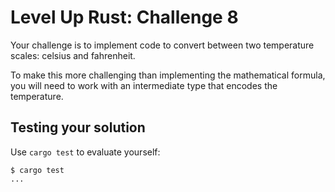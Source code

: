 # Level Up Rust: Challenge 8

Your challenge is to implement code to convert between two temperature 
scales: celsius and fahrenheit. 

To make this more challenging than implementing the mathematical formula,
you will need to work with an intermediate type that encodes the temperature.

## Testing your solution

Use `cargo test` to evaluate yourself:

```console
$ cargo test
...
```
